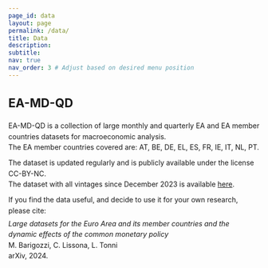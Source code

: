 ```yaml
---
page_id: data
layout: page
permalink: /data/
title: Data
description:
subtitle: 
nav: true
nav_order: 3 # Adjust based on desired menu position
---
```


<!-- Styles for collapsible sections -->
<style>
  .projects h2.category {
    cursor: default;
    font-weight: bold;
    font-size: 1.5rem;
  }

  html[data-theme="light"] .projects h2.category {
    color: var(--global-theme-color, #9b59b6) !important;
  }

  html[data-theme="dark"] .projects h2.category {
    color: var(--global-theme-color, #00bcd4) !important;
  }

  #content-1 {
    margin-top: 20px;
    margin-bottom: 20px;
  }

  .work-in-progress {
    margin-bottom: 15px;
  }

  .line-item {
    padding-left: 0px;
    line-height: 16pt;
  }
  
  .small-text {
    font-size: 0.8rem; /* Adjust the value as needed */
  }
</style>

<!-- DATA SECTION -->
<div class="projects">
  <h2 class="category">
    EA-MD-QD
  </h2>
</div>

<div id="content-1">
  <div class="work-in-progress">
    <div class="line-item">
      <div>
          <div> EA-MD-QD is a collection of large monthly and quarterly EA and EA member countries datasets for macroeconomic analysis. </div>
          <div style="margin-bottom: 10px;"> The EA member countries covered are: AT, BE, DE, EL, ES, FR, IE, IT, NL, PT. </div>
          <div> The dataset is updated regularly and is publicly available under the license CC-BY-NC. </div>
          <div style="margin-bottom: 10px;"> The dataset with all vintages since December 2023 is available 
                <a href="https://zenodo.org/records/14018642">here</a>. </div>
          <div style="margin-bottom: 5px;"> If you find the data useful, and decide to use it for your own research, please cite: </div>
          <div> <span><i>Large datasets for the Euro Area and its member countries and the dynamic effects of the common monetary policy</i> </div>
          <div class="small.text"> M. Barigozzi, C. Lissona, L. Tonni </div> 
          <div class="small.text"> arXiv, 2024. </div>
        </div>
    </div>
  </div>
</div>

